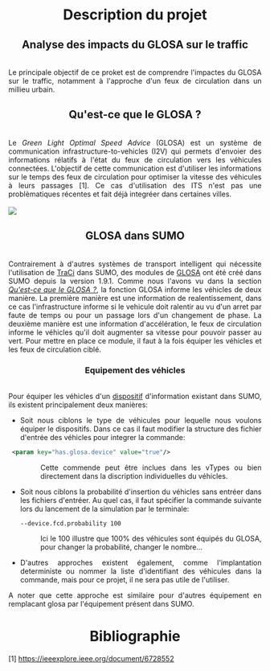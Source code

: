 <h1 align="center">Description du projet</h1>

<h2 align="center">Analyse des impacts du GLOSA sur le traffic</h2>

<div align="justify">
<br/> Le principale objectif de ce proket est de comprendre l'impactes du GLOSA sur le traffic, notamment à l'approche d'un feux de circulation dans un millieu urbain. 
</div>

<h2 align="center" id="GLOSA?">Qu'est-ce que le GLOSA ?</h2>
<br/> 
<div align="justify">
Le <i>Green Light Optimal Speed Advice</i> (GLOSA) est un système de communication infrastructure-to-vehicles (I2V) qui permets d'envoier des informations rélatifs à l'état du feux de circulation vers les véhicules connectées. L'objectif de cette communication est d'utiliser les informations sur le temps des feux de circulation pour optimiser la vitesse des véhicules à leurs passages [1]. Ce cas d'utilisation des ITS n'est pas une problèmatiques récentes et fait déjà integréer dans certaines villes. 
</div>
<br/>
<img src="https://s3-prod.autonews.com/OEM06_301239829_AR_-1_BOMDZEXWACYH.jpg">


<h2 align="center">GLOSA dans SUMO</h2>
<br/> 
<div align="justify">
Contrairement à d'autres systèmes de transport intelligent qui nécessite l'utilisation de <a href="https://sumo.dlr.de/docs/TraCI.html">TraCi</a> dans SUMO, des modules de <a href="https://sumo.dlr.de/docs/Simulation/GLOSA.html">GLOSA</a>  ont été créé dans SUMO depuis la version 1.9.1. Comme nous l'avons vu dans la section <i><a href="#GLOSA?">Qu'est-ce que le GLOSA ?</a></i>, la fonction GLOSA informe les véhicles de deux manière. La première manière est une information de realentissement, dans ce cas l'infrastructure informe si le vehicule doit ralentir au vu d'un arret par faute de temps ou pour un passage lors d'un changement de phase. La deuxième manière est une information d'accélération, le feux de circulation informe le véhicles qu'il doit augmenter sa vitesse pour pouvoir passer au vert. Pour mettre en place ce module, il faut à la fois équiper les véhicles et les feux de circulation ciblé. 
</div>   

<h3 align="center">Equipement des véhicles</h3>

<br/> 
<div align="justify">
Pour équiper les véhicles d'un <a href="https://sumo.dlr.de/docs/Definition_of_Vehicles%2C_Vehicle_Types%2C_and_Routes.html#devices">dispositif</a> d'information existant dans SUMO, ils existent principalement deux manières:
<br/>   
  <ul>
    <li>Soit nous ciblons le type de véhicules pour lequelle nous voulons équiper le dispositifs. Dans ce cas il faut modifier la structure des fichier d'entrée des véhicles pour integrer la commande: </li>

</ul>
  
 ```xml 
  <param key="has.glosa.device" value="true"/>
  ```
 <ul>
  <dd> Cette commende peut être inclues dans les vTypes ou bien directement dans la discription individuelles du véhicles.</dd> 
  </ul> 
  <ul>
    <li>Soit nous ciblons la probabilité d'insertion du véhicles sans entréer dans les fichiers d'entréer. Au quel cas, il faut spécifier la commande suivante lors du lancement de la simulation par le terminale:
    </li>
    
  ```
  --device.fcd.probability 100
  ```
</ul>
<ul>
  <dd> Ici le 100 illustre que 100% des véhicules sont équipés du GLOSA, pour changer la probabilité, changer le nombre...</dd> 
  </ul> 

    
  <ul>
    <li>D'autres approches existent également, comme l'implantation deterministe ou nommer la liste d'identifiant des véhicules dans la commande, mais pour ce projet, il ne sera pas utile de l'utiliser.
    </li>
    </ul>
A noter que cette approche est similaire pour d'autres équipement en remplacant glosa par l'équipement présent dans SUMO.

</div>  

<h1 align="center">Bibliographie</h1>

[1] https://ieeexplore.ieee.org/document/6728552
